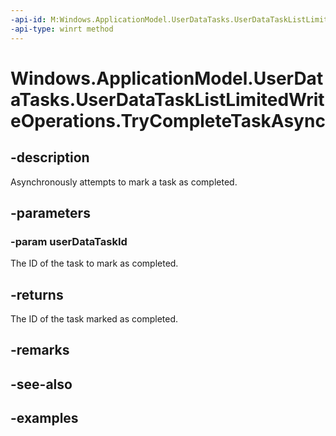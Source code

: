 ```yaml
---
-api-id: M:Windows.ApplicationModel.UserDataTasks.UserDataTaskListLimitedWriteOperations.TryCompleteTaskAsync(System.String)
-api-type: winrt method
---
```


<!-- Method syntax.
public IAsyncOperation<string> UserDataTaskListLimitedWriteOperations.TryCompleteTaskAsync(String userDataTaskId)
-->

# Windows.ApplicationModel.UserDataTasks.UserDataTaskListLimitedWriteOperations.TryCompleteTaskAsync


## -description

Asynchronously attempts to mark a task as completed.

## -parameters

### -param userDataTaskId

The ID of the task to mark as completed.

## -returns

The ID of the task marked as completed.

## -remarks

## -see-also

## -examples

